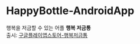 # HappyBottle-AndroidApp
행복을 저금할 수 있는 어플 **행복 저금통**<br/>
출시: [구글플레이앱스토어-행복저금통](https://play.google.com/store/apps/details?id=kr.co.yeeunlee.own.project1.mywriting)

